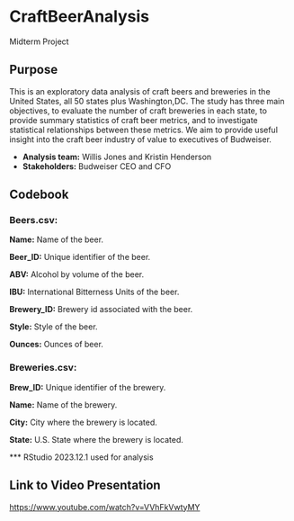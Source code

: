 # CraftBeerAnalysis
Midterm Project

## Purpose

This is an exploratory data analysis of craft beers and breweries in the United States, all 50 states plus Washington,DC. The study has three main objectives, to evaluate the number of craft breweries in each state, to provide summary statistics of craft beer metrics, and to investigate statistical relationships between these metrics. We aim to provide useful insight into the craft beer industry of value to executives of Budweiser.
* **Analysis team:** Willis Jones and Kristin Henderson
* **Stakeholders:** Budweiser CEO and CFO

## Codebook
### Beers.csv:

**Name:** Name of the beer.

**Beer_ID:** Unique identifier of the beer.

**ABV:** Alcohol by volume of the beer.

**IBU:** International Bitterness Units of the beer.

**Brewery_ID:** Brewery id associated with the beer.

**Style:** Style of the beer.

**Ounces:** Ounces of beer.

### Breweries.csv:

**Brew_ID:** Unique identifier of the brewery.

**Name:** Name of the brewery.

**City:** City where the brewery is located.

**State:** U.S. State where the brewery is located.

*** RStudio 2023.12.1 used for analysis

## Link to Video Presentation
https://www.youtube.com/watch?v=VVhFkVwtyMY
